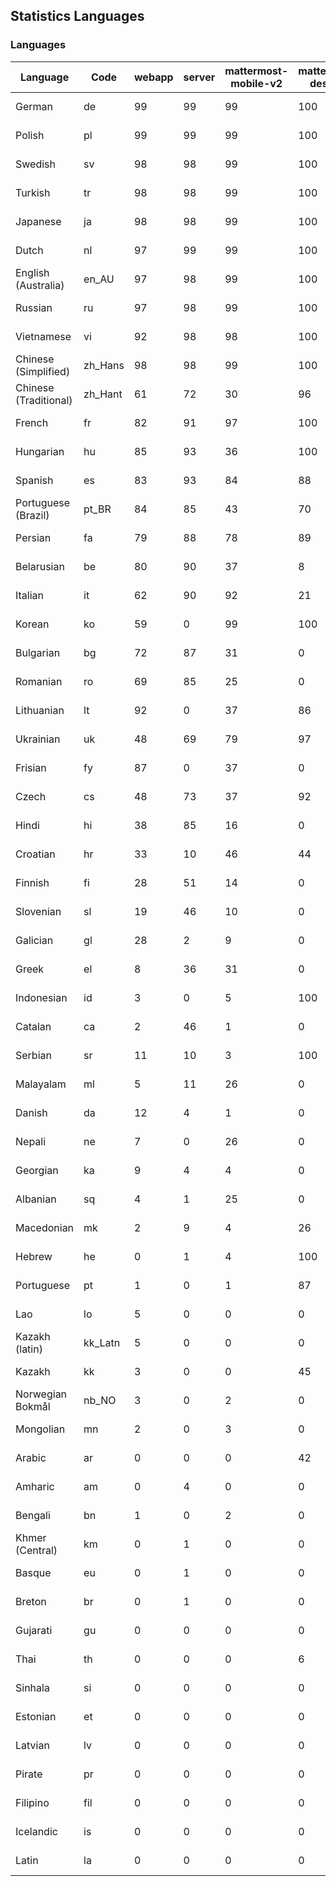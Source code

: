 ## Statistics Languages ##
###  Languages  ###
|Language|Code|webapp|server|mattermost-mobile-v2|mattermost-desktop|playbook-webapp|calls-webapp|Total|Last Modified|
|---|---|---|---|---|---|---|---|---|---|
|German|de| 99| 99| 99| 100| 0| 99| 99|2023-11-20T21:18:06.181242Z|
|Polish|pl| 99| 99| 99| 100| 0| 99| 99|2023-11-20T21:31:27.063533Z|
|Swedish|sv| 98| 98| 99| 100| 0| 99| 98|2023-11-20T21:35:04.240864Z|
|Turkish|tr| 98| 98| 99| 100| 0| 99| 98|2023-11-20T21:35:47.038537Z|
|Japanese|ja| 98| 98| 99| 100| 0| 99| 98|2023-11-20T21:25:36.747638Z|
|Dutch|nl| 97| 99| 99| 100| 0| 99| 98|2023-11-20T21:31:04.687743Z|
|English (Australia)|en_AU| 97| 98| 99| 100| 0| 0| 98|2023-11-20T21:18:50.321277Z|
|Russian|ru| 97| 98| 99| 100| 0| 76| 95|2023-11-20T21:33:15.354400Z|
|Vietnamese|vi| 92| 98| 98| 100| 0| 99| 95|2023-11-20T21:36:31.458379Z|
|Chinese (Simplified)|zh_Hans| 98| 98| 99| 100| 0| 99| 94|2023-11-20T21:36:53.892942Z|
|Chinese (Traditional)|zh_Hant| 61| 72| 30| 96| 0| 11| 88|2023-11-20T21:37:15.001920Z|
|French|fr| 82| 91| 97| 100| 0| 58| 83|2023-11-20T21:21:34.269269Z|
|Hungarian|hu| 85| 93| 36| 100| 0| 0| 82|2023-11-20T21:24:11.989174Z|
|Spanish|es| 83| 93| 84| 88| 0| 28| 80|2023-11-20T21:19:12.315768Z|
|Portuguese (Brazil)|pt_BR| 84| 85| 43| 70| 0| 99| 80|2023-11-20T21:32:10.455601Z|
|Persian|fa| 79| 88| 78| 89| 0| 0| 76|2023-11-20T21:20:23.282746Z|
|Belarusian|be| 80| 90| 37| 8| 0| 0| 75|2023-11-20T21:15:30.625406Z|
|Italian|it| 62| 90| 92| 21| 0| 24| 70|2023-11-20T21:25:15.204794Z|
|Korean|ko| 59| 0| 99| 100| 0| 99| 70|2023-11-20T21:27:28.474944Z|
|Bulgarian|bg| 72| 87| 31| 0| 0| 0| 69|2023-11-20T21:15:52.277163Z|
|Romanian|ro| 69| 85| 25| 0| 0| 0| 66|2023-11-20T21:32:53.890198Z|
|Lithuanian|lt| 92| 0| 37| 86| 0| 88| 62|2023-11-20T21:28:31.584565Z|
|Ukrainian|uk| 48| 69| 79| 97| 0| 0| 58|2023-11-20T21:36:08.399312Z|
|Frisian|fy| 87| 0| 37| 0| 0| 0| 56|2023-11-20T21:21:57.412992Z|
|Czech|cs| 48| 73| 37| 92| 0| 99| 53|2023-11-20T21:17:20.303819Z|
|Hindi|hi| 38| 85| 16| 0| 0| 0| 47|2023-11-20T21:23:27.633713Z|
|Croatian|hr| 33| 10| 46| 44| 0| 99| 35|2023-11-20T21:23:48.837491Z|
|Finnish|fi| 28| 51| 14| 0| 0| 0| 31|2023-11-15T16:15:28.996257Z|
|Slovenian|sl| 19| 46| 10| 0| 0| 0| 23|2023-11-20T21:33:59.345438Z|
|Galician|gl| 28| 2| 9| 0| 0| 0| 18|2023-11-20T21:22:20.048285Z|
|Greek|el| 8| 36| 31| 0| 0| 0| 18|2023-11-20T21:18:28.437684Z|
|Indonesian|id| 3| 0| 5| 100| 0| 0| 14|2023-11-07T11:55:12.955118Z|
|Catalan|ca| 2| 46| 1| 0| 0| 0| 13|2023-11-07T11:54:10.087147Z|
|Serbian|sr| 11| 10| 3| 100| 0| 0| 12|2023-11-20T21:34:41.627214Z|
|Malayalam|ml| 5| 11| 26| 0| 0| 0| 9|2023-10-24T20:55:57.621229Z|
|Danish|da| 12| 4| 1| 0| 0| 0| 8|2023-10-09T15:20:58.185551Z|
|Nepali|ne| 7| 0| 26| 0| 0| 0| 7|2023-11-20T21:30:41.988684Z|
|Georgian|ka| 9| 4| 4| 0| 0| 0| 7|2023-11-20T21:25:58.799542Z|
|Albanian|sq| 4| 1| 25| 0| 0| 0| 5|2023-11-13T11:09:55.892074Z|
|Macedonian|mk| 2| 9| 4| 26| 0| 0| 5|2023-11-16T13:38:15.110899Z|
|Hebrew|he| 0| 1| 4| 100| 0| 0| 4|2023-11-16T13:37:22.453849Z|
|Portuguese|pt| 1| 0| 1| 87| 0| 0| 3|2023-10-30T05:05:57.136879Z|
|Lao|lo| 5| 0| 0| 0| 0| 0| 3|2023-10-09T15:20:58.408506Z|
|Kazakh (latin)|kk_Latn| 5| 0| 0| 0| 0| 0| 3|2023-10-24T20:54:35.554803Z|
|Kazakh|kk| 3| 0| 0| 45| 0| 0| 3|2023-11-16T04:28:32.097489Z|
|Norwegian Bokmål|nb_NO| 3| 0| 2| 0| 0| 0| 2|2023-10-24T20:56:17.583395Z|
|Mongolian|mn| 2| 0| 3| 0| 0| 0| 2|2023-11-15T16:23:04.700139Z|
|Arabic|ar| 0| 0| 0| 42| 0| 0| 1|2023-10-09T15:20:58.462991Z|
|Amharic|am| 0| 4| 0| 0| 0| 0| 1|2023-10-09T15:20:58.102825Z|
|Bengali|bn| 1| 0| 2| 0| 0| 0| 1|2023-10-09T15:20:58.129127Z|
|Khmer (Central)|km| 0| 1| 0| 0| 0| 0| 0|2023-10-09T15:20:58.389365Z|
|Basque|eu| 0| 1| 0| 0| 0| 0| 0|2023-10-09T15:20:58.220029Z|
|Breton|br| 0| 1| 0| 0| 0| 0| 0|2023-10-09T15:20:58.146710Z|
|Gujarati|gu| 0| 0| 0| 0| 0| 0| 0|2023-10-09T15:20:58.279932Z|
|Thai|th| 0| 0| 0| 6| 0| 0| 0|2023-10-09T15:20:58.586605Z|
|Sinhala|si| 0| 0| 0| 0| 0| 0| 0|2023-10-09T15:20:58.537638Z|
|Estonian|et| 0| 0| 0| 0| 0| 0| 0|2023-10-09T15:20:58.209138Z|
|Latvian|lv| 0| 0| 0| 0| 0| 0| 0|2023-10-09T15:20:58.426415Z|
|Pirate|pr| 0| 0| 0| 0| 0| 0| 0|2023-10-09T15:20:58.506339Z|
|Filipino|fil| 0| 0| 0| 0| 0| 0| 0|2023-10-09T15:20:58.242109Z|
|Icelandic|is| 0| 0| 0| 0| 0| 0| 0|2023-10-09T15:20:58.340445Z|
|Latin|la| 0| 0| 0| 0| 0| 0| 0|2023-10-09T15:20:58.399153Z|
